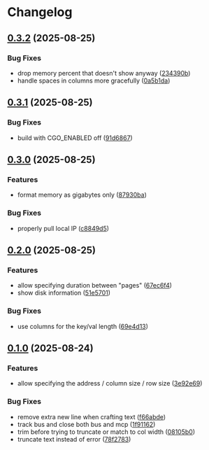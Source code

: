 # Changelog

## [0.3.2](https://github.com/imnotjames/micro-nas-lcd/compare/v0.3.1...v0.3.2) (2025-08-25)


### Bug Fixes

* drop memory percent that doesn't show anyway ([234390b](https://github.com/imnotjames/micro-nas-lcd/commit/234390b53e8260cd7935c5039b9a6b8ab8fb069d))
* handle spaces in columns more gracefully ([0a5b1da](https://github.com/imnotjames/micro-nas-lcd/commit/0a5b1da0f9f6816783ea000709d7b3f07918095f))

## [0.3.1](https://github.com/imnotjames/micro-nas-lcd/compare/v0.3.0...v0.3.1) (2025-08-25)


### Bug Fixes

* build with CGO_ENABLED off ([91d6867](https://github.com/imnotjames/micro-nas-lcd/commit/91d68672ba060145a55bbcc8df5190df9ace4391))

## [0.3.0](https://github.com/imnotjames/micro-nas-lcd/compare/v0.2.1...v0.3.0) (2025-08-25)


### Features

* format memory as gigabytes only ([87930ba](https://github.com/imnotjames/micro-nas-lcd/commit/87930ba7c9dfd42492c033262619bcfa6b0f0382))


### Bug Fixes

* properly pull local IP ([c8849d5](https://github.com/imnotjames/micro-nas-lcd/commit/c8849d5a3e7fea2134539d70ca3fb9436d8eb752))

## [0.2.0](https://github.com/imnotjames/micro-nas-lcd/compare/v0.1.0...v0.2.0) (2025-08-25)


### Features

* allow specifying duration between "pages" ([67ec6f4](https://github.com/imnotjames/micro-nas-lcd/commit/67ec6f47767552bd94965c1ec8e39533d4dcef10))
* show disk information ([51e5701](https://github.com/imnotjames/micro-nas-lcd/commit/51e570199539a544a6dfa59787b3d302e4612406))


### Bug Fixes

* use columns for the key/val length ([69e4d13](https://github.com/imnotjames/micro-nas-lcd/commit/69e4d13b8cb4400b1a00526c263538b4697aad66))

## [0.1.0](https://github.com/imnotjames/micro-nas-lcd/compare/v0.0.1...v0.1.0) (2025-08-24)


### Features

* allow specifying the address / column size / row size ([3e92e69](https://github.com/imnotjames/micro-nas-lcd/commit/3e92e6974f3c68eabe7e51cc65b1b04d85d72fc6))


### Bug Fixes

* remove extra new line when crafting text ([f66abde](https://github.com/imnotjames/micro-nas-lcd/commit/f66abde366e4d9abcec6c09fb78b6782156f11c7))
* track bus and close both bus and mcp ([1f91162](https://github.com/imnotjames/micro-nas-lcd/commit/1f9116243dfabe92f0617ce560ada3444a76415b))
* trim before trying to truncate or match to col width ([08105b0](https://github.com/imnotjames/micro-nas-lcd/commit/08105b01edbd04208d43a35a84c7c4cbcb404f40))
* truncate text instead of error ([78f2783](https://github.com/imnotjames/micro-nas-lcd/commit/78f278341c0adbce397c7541a823190cab6112fb))
